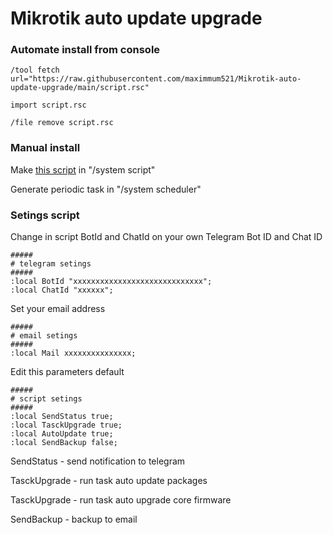 # Mikrotik auto update upgrade

### Automate install from console 

```
/tool fetch url="https://raw.githubusercontent.com/maximmum521/Mikrotik-auto-update-upgrade/main/script.rsc"
```
```
import script.rsc
```
```
/file remove script.rsc
```  
    
### Manual install

Make [this script](https://raw.githubusercontent.com/maximmum521/Mikrotik-auto-update-upgrade/main/script) in "/system script" 

Generate periodic task in "/system scheduler"


### Setings script

Change in script BotId and ChatId on your own Telegram Bot ID and Chat ID 

```
#####
# telegram setings 
#####
:local BotId "xxxxxxxxxxxxxxxxxxxxxxxxxxxxx";
:local ChatId "xxxxxx";
```

Set your email address
```
#####
# email setings
#####
:local Mail xxxxxxxxxxxxxxx;
```

Edit this parameters default 
```
#####
# script setings
#####
:local SendStatus true;
:local TasckUpgrade true;
:local AutoUpdate true;
:local SendBackup false;
```

SendStatus - send notification to telegram 

TasckUpgrade - run task auto update packages 

TasckUpgrade - run task auto upgrade core firmware

SendBackup - backup to email
